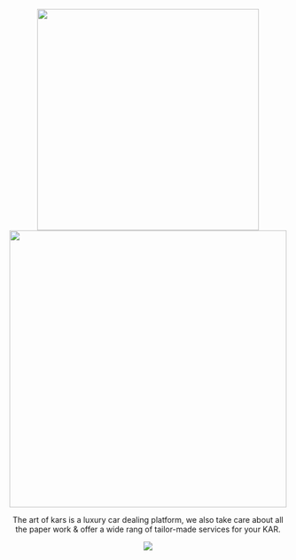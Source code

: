 <center>
  <p align="center">
    <img src="https://cdn.discordapp.com/attachments/627082450723405855/769662413838221392/logomerco.png" width=400px><br>
    <img src="https://i.imgur.com/Seiem9g.png" width=500px >
  </p>
  <p>The art of kars is a luxury car dealing platform, we also take care about all the paper work & offer a wide rang of tailor-made services for your KAR.</p>
  <img src="https://cdn.discordapp.com/attachments/419895356201893888/773870541102252032/unknown.png" align="center">
</center>
